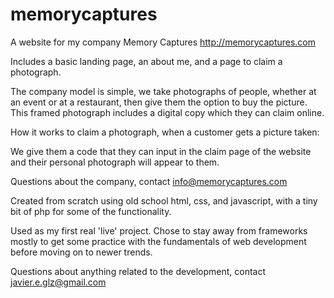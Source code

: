 # memorycaptures
A website for my company Memory Captures
http://memorycaptures.com


Includes a basic landing page, an about me, and a page to claim a photograph.

The company model is simple, we take photographs of people, whether at an event or at a restaurant, then give them the option to buy the picture. This framed photograph includes a digital copy which they can claim online.

How it works to claim a photograph, when a customer gets a picture taken:

We give them a code that they can input in the claim page of the website and their personal photograph will appear to them. 

Questions about the company, contact info@memorycaptures.com

Created from scratch using old school html, css, and javascript, with a tiny bit of php for some of the functionality.

Used as my first real 'live' project. Chose to stay away from frameworks mostly to get some practice with the fundamentals of web development before moving on to newer trends.

Questions about anything related to the development, contact javier.e.glz@gmail.com
